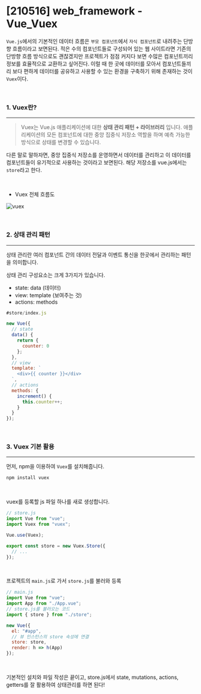 # [210516] web_framework - Vue_Vuex

`Vue.js`에서의 기본적인 데이터 흐름은 `부모 컴포넌트`에서 `자식 컴포넌트`로 내려주는 단방향 흐름이라고 보면된다. 적은 수의 컴포넌트들로 구성되어 있는 웹 사이트라면 기존의 단방향 흐름 방식으로도 괜찮겠지만 프로젝트가 점점 커지다 보면 수많은 컴포넌트끼리 정보를 효율적으로 교환하고 싶어진다. 이럴 때 한 곳에 데이터를 모아서   컴포넌트들끼리 보다 편하게 데이터를 공유하고 사용할 수 있는 환경을 구축하기 위해 존재하는 것이 `Vuex`이다. 

<br>


### 1. Vuex란?

---

> Vuex는 Vue.js 애플리케이션에 대한 **상태 관리 패턴 + 라이브러리** 입니다. 애플리케이션의 모든 컴포넌트에 대한 중앙 집중식 저장소 역할을 하며 예측 가능한 방식으로 상태를 변경할 수 있습니다.

다른 말로 말하자면, 중앙 집중식 저장소를 운영하면서 데이터를 관리하고 이 데이터를 컴포넌트들이 유기적으로 사용하는 것이라고 보면된다. 해당 저장소를 vue.js에서는 `store`라고 한다. 

<br>

- Vuex 전체 흐름도

![vuex](https://vuex.vuejs.org/vuex.png)

<br>

### 2. 상태 관리 패턴

---

상태 관리란 여러 컴포넌트 간의 데이터 전달과 이벤트 통신을 한곳에서 관리하는 패턴을 의미합니다. 

상태 관리 구성요소는 크게 3가지가 있습니다.

- state: data (데이터)
- view: template (보여주는 것)
- actions: methods

```javascript
#store/index.js

new Vue({
  // state
  data() {
    return {
      counter: 0
    };
  },
  // view
  template: `
    <div>{{ counter }}</div>
  `,
  // actions
  methods: {
    increment() {
      this.counter++;
    }
  }
});

```

<br>

### 3. Vuex 기본 활용

---

먼저, npm을 이용하여 `Vuex`를 설치해줍니다.

```bash
npm install vuex
```

<br>

vuex를 등록할 js 파일 하나를 새로 생성합니다.

```javascript
// store.js
import Vue from "vue";
import Vuex from "vuex";

Vue.use(Vuex);

export const store = new Vuex.Store({
  // ...
});
```

<br>

프로젝트의 `main.js`로 가서 `store.js`를 불러와 등록

```javascript
// main.js
import Vue from "vue";
import App from "./App.vue";
// store.js를 불러오는 코드
import { store } from "./store";

new Vue({
  el: "#app",
  // 뷰 인스턴스의 store 속성에 연결
  store: store,
  render: h => h(App)
});
```

<br>

기본적인 설치와 파일 작성은 끝이고, store.js에서 state, mutations, actions, getters를 잘 활용하여 상태관리를 하면 된다!


